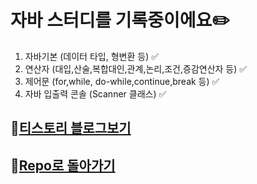 # 자바 스터디를 기록중이에요✏️

1. 자바기본 (데이터 타입, 형변환 등) ✅
2. 연산자 (대입,산술,복합대인,관계,논리,조건,증감연산자 등) ✅
3. 제어문 (for,while, do-while,continue,break 등) ✅
4. 자바 입출력 콘솔 (Scanner 클래스) ✅
 

## 📌[티스토리 블로그보기](https://gsbd.tistory.com/)
## 📌[Repo로 돌아가기](https://github.com/whdldi?tab=repositories)

